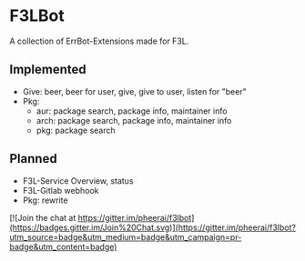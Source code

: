 # F3LBot #

A collection of ErrBot-Extensions made for F3L.

## Implemented ##

* Give: beer, beer for user, give, give to user, listen for "beer"
* Pkg:
  * aur: package search, package info, maintainer info
  * arch: package search, package info, maintainer info
  * pkg: package search

## Planned ##

* F3L-Service Overview, status
* F3L-Gitlab webhook
* Pkg: rewrite

[![Join the chat at https://gitter.im/pheerai/f3lbot](https://badges.gitter.im/Join%20Chat.svg)](https://gitter.im/pheerai/f3lbot?utm_source=badge&utm_medium=badge&utm_campaign=pr-badge&utm_content=badge)
